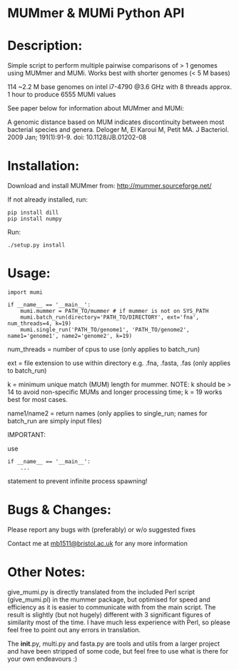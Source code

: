 # MUMmer & MUMi Python API

# Description:

Simple script to perform multiple pairwise comparisons of > 1 genomes using MUMmer and MUMi.
Works best with shorter genomes (< 5 M bases)

114 ~2.2 M base genomes on intel i7-4790 @3.6 GHz with 8 threads approx. 1 hour to produce 6555
MUMi values

See paper below for information about MUMmer and MUMi:

A genomic distance based on MUM indicates discontinuity between most bacterial species and genera. 
Deloger M, El Karoui M, Petit MA. J Bacteriol. 2009 Jan; 191(1):91-9. doi: 10.1128/JB.01202-08

# Installation:

Download and install MUMmer from: http://mummer.sourceforge.net/
	
If not already installed, run:

	pip install dill
	pip install numpy

Run:

	./setup.py install


# Usage:

	import mumi
	
	if __name__ == '__main__':
		mumi.mummer = PATH_TO/mummer # if mummer is not on SYS_PATH
		mumi.batch_run(directory='PATH_TO/DIRECTORY', ext='fna', num_threads=4, k=19)
		mumi.single_run('PATH_TO/genome1', 'PATH_TO/genome2', name1='genome1', name2='genome2', k=19)

num_threads = number of cpus to use (only applies to batch_run)

ext = file extension to use within directory e.g. .fna, .fasta, .fas (only applies to batch_run)

k = minimum unique match (MUM) length for mummer. NOTE: k should be > 14 to avoid non-specific MUMs and longer processing time; k = 19 works best for most cases.

name1/name2 = return names (only applies to single_run; names for batch_run are simply input files)

IMPORTANT:

use 

	if __name__ == '__main__':
		...

statement to prevent infinite process spawning!
	
# Bugs & Changes:

Please report any bugs with (preferably) or w/o suggested fixes

Contact me at mb1511@bristol.ac.uk for any more information
	
# Other Notes:
	
give_mumi.py is directly translated from the included Perl script (give_mumi.pl) in the mummer 
package, but optimised for speed and efficiency as it is easier to communicate with from the
main script. The result is slightly (but not hugely) different with 3 significant figures of
similarity most of the time. I have much less experience with Perl, so please feel free to point
out any errors in translation.

The __init__.py, multi.py and fasta.py are tools and utils from a larger project and have been 
stripped of some code, but feel free to use what is there for your own endeavours :)
